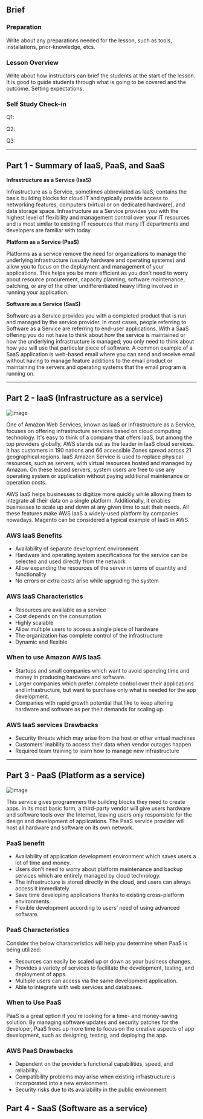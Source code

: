 ## Brief

### Preparation

Write about any preparations needed for the lesson, such as tools, installations, prior-knowledge, etcs.

### Lesson Overview

Write about how instructors can brief the students at the start of the lesson. It is good to guide students through what is going to be covered and the outcome. Setting expectations.

### Self Study Check-in

Q1:


Q2:


Q3:


---

## Part 1 - Summary of IaaS, PaaS, and SaaS


**Infrastructure as a Service (IaaS)**

Infrastructure as a Service, sometimes abbreviated as IaaS, contains the basic building blocks for cloud IT and typically provide access to networking features, computers (virtual or on dedicated hardware), and data storage space. Infrastructure as a Service provides you with the highest level of flexibility and management control over your IT resources and is most similar to existing IT resources that many IT departments and developers are familiar with today.


**Platform as a Service (PaaS)**

Platforms as a service remove the need for organizations to manage the underlying infrastructure (usually hardware and operating systems) and allow you to focus on the deployment and management of your applications. This helps you be more efficient as you don’t need to worry about resource procurement, capacity planning, software maintenance, patching, or any of the other undifferentiated heavy lifting involved in running your application.


**Software as a Service (SaaS)**

Software as a Service provides you with a completed product that is run and managed by the service provider. In most cases, people referring to Software as a Service are referring to end-user applications. With a SaaS offering you do not have to think about how the service is maintained or how the underlying infrastructure is managed; you only need to think about how you will use that particular piece of software. A common example of a SaaS application is web-based email where you can send and receive email without having to manage feature additions to the email product or maintaining the servers and operating systems that the email program is running on.

---

## Part 2 - IaaS (Infrastructure as a service)

![image](https://user-images.githubusercontent.com/106639884/188393113-68c059bf-6167-4d97-9441-651b5194bbcc.png)

One of Amazon Web Services, known as IaaS or Infrastructure as a Service, focuses on offering infrastructure services based on cloud computing technology. It's easy to think of a company that offers IaaS, but among the top providers globally, AWS stands out as the leader in IaaS cloud services. It has customers in 190 nations and 66 accessible Zones spread across 21 geographical regions. IaaS Amazon Service is used to replace physical resources, such as servers, with virtual resources hosted and managed by Amazon. On these leased servers, system users are free to use any operating system or application without paying additional maintenance or operation costs.


AWS IaaS helps businesses to digitize more quickly while allowing them to integrate all their data on a single platform. Additionally, it enables businesses to scale up and down at any given time to suit their needs. All these features make AWS IaaS a widely-used platform by companies nowadays. Magento can be considered a typical example of IaaS in AWS.

### AWS IaaS Benefits

- Availability of separate development environment 
- Hardware and operating system specifications for the service can be selected and used directly from the network
- Allow expanding the resources of the server in terms of quantity and functionality
- No errors or extra costs arise while upgrading the system


### AWS IaaS Characteristics

- Resources are available as a service
- Cost depends on the consumption
- Highly scalable
- Allow multiple users to access a single piece of hardware
- The organization has complete control of the infrastructure
- Dynamic and flexible


### When to use Amazon AWS IaaS

- Startups and small companies which want to avoid spending time and money in producing hardware and software.
- Larger companies which prefer complete control over their applications and infrastructure, but want to purchase only what is needed for the app development.
- Companies with rapid growth potential that like to keep altering hardware and software as per their demands for scaling up.


### AWS IaaS services Drawbacks 

- Security threats which may arise from the host or other virtual machines
- Customers’ inability to access their data when vendor outages happen
- Required team training to learn how to manage new infrastructure

---

## Part 3 - PaaS (Platform as a service)

![image](https://user-images.githubusercontent.com/106639884/188517939-b8d9ad6a-ef38-4185-8217-5cd30c537527.png)


This service gives programmers the building blocks they need to create apps. In its most basic form, a third-party vendor will give users hardware and software tools over the Internet, leaving users only responsible for the design and development of applications. The PaaS service provider will host all hardware and software on its own network.

### PaaS benefit

- Availability of application development environment which saves users a lot of time and money.
- Users don’t need to worry about platform maintenance and backup services which are entirely managed by cloud technology.
- The infrastructure is stored directly in the cloud, and users can always access it immediately.
- Save time developing applications thanks to existing cross-platform environments.
- Flexible development according to users’ need of using advanced software.


### PaaS Characteristics

Consider the below characteristics will help you determine when PaaS is being utilized:

- Resources can easily be scaled up or down as your business changes.
- Provides a variety of services to facilitate the development, testing, and deployment of apps.
- Multiple users can access via the same development application.
- Able to integrate with web services and databases.


### When to Use PaaS

PaaS is a great option if you're looking for a time- and money-saving solution. By managing software updates and security patches for the developer, PaaS frees up more time to focus on the creative aspects of app development, such as designing, testing, and deploying the app.


### AWS PaaS Drawbacks 

- Dependent on the provider’s functional capabilities, speed, and reliability.
- Compatibility problems may arise when existing infrastructure is incorporated into a new environment.
- Security risks due to its availability in the public environment.


## Part 4 - SaaS (Software as a service)
